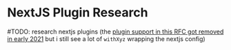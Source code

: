 # NextJS Plugin Research

#TODO: research nextjs plugins (the [plugin support in this RFC got removed in early 2021](https://github.com/vercel/next.js/discussions/9133#discussioncomment-884590) but i still see a lot of `withXyz` wrapping the nextjs config)
